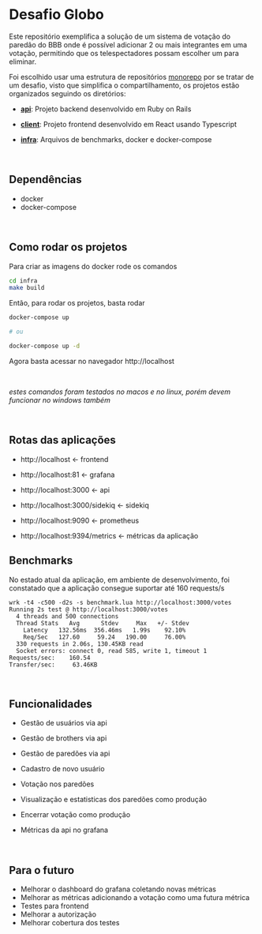 # Desafio Globo

Este repositório exemplifica a solução de um sistema de votação do paredão do BBB onde é possível adicionar 2 ou mais integrantes em uma votação, permitindo que os telespectadores possam escolher um para eliminar.

Foi escolhido usar uma estrutura de repositórios [monorepo](https://en.wikipedia.org/wiki/Monorepo) por se tratar de um desafio, visto que simplifica o compartilhamento, os projetos estão organizados seguindo os diretórios:

- **[api](/api)**: Projeto backend desenvolvido em Ruby on Rails

- **[client](/client)**: Projeto frontend desenvolvido em React usando Typescript

- **[infra](/infra)**: Arquivos de benchmarks, docker e docker-compose

<br>

## Dependências

- docker
- docker-compose

<br>

## Como rodar os projetos

Para criar as imagens do docker rode os comandos

```bash
cd infra
make build
```

Então, para rodar os projetos, basta rodar

```bash
docker-compose up

# ou 

docker-compose up -d
```

Agora basta acessar no navegador http://localhost

<br>

_estes comandos foram testados no macos e no linux, porém devem funcionar no windows também_

<br>

## Rotas das aplicações

- http://localhost <- frontend

- http://localhost:81 <- grafana
- http://localhost:3000 <- api
- http://localhost:3000/sidekiq <- sidekiq
- http://localhost:9090 <- prometheus
- http://localhost:9394/metrics <- métricas da aplicação

## Benchmarks

No estado atual da aplicação, em ambiente de desenvolvimento, foi constatado que a aplicação consegue suportar até 160 requests/s

```
wrk -t4 -c500 -d2s -s benchmark.lua http://localhost:3000/votes
Running 2s test @ http://localhost:3000/votes
  4 threads and 500 connections
  Thread Stats   Avg      Stdev     Max   +/- Stdev
    Latency   132.56ms  356.46ms   1.99s    92.10%
    Req/Sec   127.60     59.24   190.00     76.00%
  330 requests in 2.06s, 130.45KB read
  Socket errors: connect 0, read 585, write 1, timeout 1
Requests/sec:    160.54
Transfer/sec:     63.46KB
```

<br>

## Funcionalidades
 - Gestão de usuários via api
 - Gestão de brothers via api 
 - Gestão de paredões via api

 - Cadastro de novo usuário 
 - Votação nos paredões

 - Visualização e estatisticas dos paredões como produção
 - Encerrar votação como produção
 - Métricas da api no grafana

<br>

## Para o futuro

 - Melhorar o dashboard do grafana coletando novas métricas
 - Melhorar as métricas adicionando a votação como uma futura métrica
 - Testes para frontend
 - Melhorar a autorização
 - Melhorar cobertura dos testes
